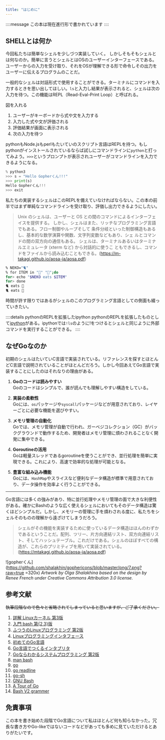 ```yaml
---
title: "はじめに"
---
```



::::message
この本は現在進行形で書かれています
::::

## SHELLとは何か
今回私たちは簡単なシェルを少しづつ実装していく。
しかしそもそもシェルとは何なのか。簡単に言うとシェルとはOSのユーザーインターフェースである。ユーザーからの入力を受け取り、それをOSが理解できる形で命令しその出力をユーザーに伝えるプログラムのことだ。

一般的なシェルは対話形式で使用することができる。ターミナルにコマンドを入力するときを思い出してほしい。```ls```と入力し結果が表示されると、シェルは次の入力を待つ。この機能はREPL（Read-Eval-Print Loop）と呼ばれる。

図を入れる

1. ユーザーがキーボードから式や文を入力する
2. 入力した式や文が評価される
3. 評価結果が画面に表示される
4. 次の入力を待つ

pythonもNode.jsもperlもたいていのスクリプト言語はREPLを持つ。もしpythonがインストールされているならば試しにコマンドラインに```python```と打ってみよう。```>>>```というプロンプトが表示されユーザーがコマンドラインを入力できるようになる。
```python
% python3
>>> s = "Hello Gopherくん!!!"
>>> print(s)
Hello Gopherくん!!!
>>> exit
```


私たちの実装するシェルはこのREPLを備えていなければならない。この本の前半ではまず単純なコマンドラインを受け取り、評価し出力できるようにしたい。

> Unix のシェルは、ユーザーと OS との間のコマンドによるインターフェイスを提供する。
しかし、シェルはまた、リッチなプログラミング言語でもある。フロー制御やループそして
条件分岐といった制御構造もあるし、基本的な数学演算や関数、文字列変数などもあり、シェ
ルとコマンドの間の双方向の通信もある。
シェルは、ターミナルあるいはターミナルエミュレータ (xterm など) から対話的に使うこ
ともできるし、コマンドをファイルから読み込むこともできる。(https://m-takagi.github.io/aosa-ja/aosa.pdf)

```sh
% NEKO="🐈"
% for ITEM in "🐠" "🐡";do
for> echo "$NEKO eats $ITEM"
for> done
🐈 eats 🐠
🐈 eats 🐡
```
時間が許す限りではあるがシェルのこのプログラミング言語としての側面も綴っていきたい。

::::details pythonのREPLを拡張したipython
pythonのREPLを拡張したものとして[ipython](https://pypi.org/project/ipython/)がある。ipythonでは```!ls```のように!をつけるとシェルと同じように外部コマンドを実行することができる。
::::

## なぜGoなのか
初期のシェルはたいていC言語で実装されている。リファレンスを探すとほとんどC言語で説明されていることがほとんどだろう。しかし今回あえてGo言語で実装することにしたのはそれなりの理由がある。

1. **Goのコードは読みやすい**  
   Goのコードはシンプルで、誰が読んでも理解しやすい構造をしている。

2. **実装の柔軟性**  
   Goには、`os`パッケージや`syscall`パッケージなどが用意されており、レイヤーごとに必要な機能を選びやすい。

3. **メモリ管理の自動化**  
   Goでは、メモリ管理が自動で行われ、ガーベジコレクション（GC）がバックグラウンドで動作するため、開発者はメモリ管理に煩わされることなく開発に集中できる。

4. **Goroutineの活用**  
   Goは軽量スレッドであるgoroutineを使うことができ、並行処理を簡単に実現できる。これにより、高速で効率的な処理が可能となる。

5. **豊富な組み込み機能**  
   Goには、`HashMap`やスライスなど便利なデータ構造が標準で用意されており、データ操作を効率よく行うことができる。

---

Go言語には多くの強みがあり、特に並行処理やメモリ管理の面で大きな利便性がある。確かにBashのような広く使えるシェルにおいてもそのデータ構造は驚くほどシンプルだ。しかし、メモリーの管理に手を煩わされる度に、私たちをシェルそのものの理解から遠ざけてしまうだろう。

> シェルがその機能を実装するために使っているデータ構造はほんのわずかであるということだ。配列、ツリー、片方向連結リスト、双方向連結リスト、そしてハッシュテーブル。これだけである。シェルのほぼすべての構造が、これらのプリミティブを用いて実装されている。(https://mtakagi.github.io/aosa-ja/aosa.pdf)

![gopherくん](https://github.com/shalakhin/gophericons/blob/master/png/7.png?raw=true =320x)
*Artwork by Olga Shalakhina based on the design by Renee French under Creative Commons Attribution 3.0 license.*





## 参考文献
~~執筆段階なので色々と省略されてしまっていると思いますが、ご了承ください。~~
1. [詳解 Linuxカーネル 第3版](https://www.oreilly.co.jp/books/9784873113135/)
2. [入門 bash 第{2,3}版](https://www.oreilly.co.jp/books/9784873112541/)
3. [ふつうのLinuxプログラミング 第2版](https://i.loveruby.net/stdlinux2/)
4. [Linuxプログラミングインタフェース](https://www.oreilly.co.jp/books/9784873115856/)
5. [初めてのGo言語](https://www.oreilly.co.jp/books/9784814400041/)
6. [Go言語でつくるインタプリタ](https://www.oreilly.co.jp/books/9784873118222/)
7. [Goならわかるシステムプログラミング 第2版](https://www.lambdanote.com/products/go-2)
8. [man bash](https://ja.manpages.org/bash)
9. [go](https://github.com/golang/go)
10. [go readline](https://pkg.go.dev/github.com/chzyer/readline)
11. [go-sh](https://github.com/codeskyblue/go-sh)
12. [GNU Bash](https://www.gnu.org/software/bash/)
13. [A Tour of Go](https://go-tour-jp.appspot.com/list)
14. [Bash V2 grammer](https://cmdse.github.io/pages/cmdse-cli.html)



## 免責事項
この本を書き始めた段階でGo言語について私はほとんど何も知らなかった。冗長な書き方やGo-likeではないコードなどがあっても多めに見ていただけるとありがたいです。
